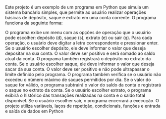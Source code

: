 Este projeto é um exemplo de um programa em Python que simula um sistema bancário simples, que permite ao usuário realizar operações básicas de depósito, saque e extrato em uma conta corrente. O programa funciona da seguinte forma:

O programa exibe um menu com as opções de operação que o usuário pode escolher: depósito (d), saque (s), extrato (e) ou sair (q).
Para cada operação, o usuário deve digitar a letra correspondente e pressionar enter.
Se o usuário escolher depósito, ele deve informar o valor que deseja depositar na sua conta. O valor deve ser positivo e será somado ao saldo atual da conta. O programa também registrará o depósito no extrato da conta.
Se o usuário escolher saque, ele deve informar o valor que deseja sacar da sua conta. O valor deve ser positivo e não pode ultrapassar o limite definido pelo programa. O programa também verifica se o usuário não excedeu o número máximo de saques permitidos por dia. Se o valor do saque for válido, o programa subtrairá o valor do saldo da conta e registrará o saque no extrato da conta.
Se o usuário escolher extrato, o programa exibirá o histórico das transações realizadas na conta e o saldo total disponível.
Se o usuário escolher sair, o programa encerrará a execução.
O projeto utiliza variáveis, laços de repetição, condicionais, funções e entrada e saída de dados em Python
